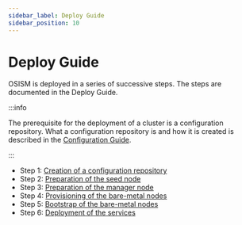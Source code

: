 ```yaml
---
sidebar_label: Deploy Guide
sidebar_position: 10
---
```


# Deploy Guide

OSISM is deployed in a series of successive steps. The steps are documented in the Deploy Guide.

:::info

The prerequisite for the deployment of a cluster is a configuration repository.
What a configuration repository is and how it is created is described in the
[Configuration Guide](../configuration-guide/configuration-repository.md#creating-a-new-configuration-repository).

:::

* Step 1: [Creation of a configuration repository](../configuration-guide/configuration-repository.md#creating-a-new-configuration-repository)
* Step 2: [Preparation of the seed node](./seed.md)
* Step 3: [Preparation of the manager node](./manager.md)
* Step 4: [Provisioning of the bare-metal nodes](./provisioning.md)
* Step 5: [Bootstrap of the bare-metal nodes](./bootstrap.md)
* Step 6: [Deployment of the services](./services)


